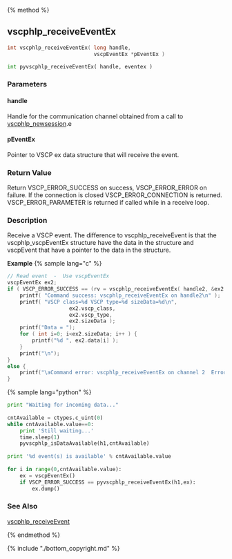 
{% method %}
## vscphlp_receiveEventEx

```c
int vscphlp_receiveEventEx( long handle, 
                            vscpEventEx *pEventEx )
```

```python
int pyvscphlp_receiveEventEx( handle, eventex )
```

### Parameters

#### handle
Handle for the communication channel obtained from a call to [vscphlp_newsession](vscphlp_newsession.md).e

#### pEventEx
Pointer to VSCP ex data structure that will receive the event.


### Return Value
Return VSCP_ERROR_SUCCESS on success, VSCP_ERROR_ERROR on failure. If the connection is closed VSCP_ERROR_CONNECTION is returned. VSCP_ERROR_PARAMETER is returned if called while in a receive loop. 

### Description
Receive a VSCP event. The difference to vscphlp_receiveEvent is that the vscphlp_vscpEventEx structure have the data in the structure and vscpEvent that have a pointer to the data in the structure. 

**Example** {% sample lang="c" %}

```c
// Read event  -  Use vscpEventEx
vscpEventEx ex2;
if ( VSCP_ERROR_SUCCESS == (rv = vscphlp_receiveEventEx( handle2, &ex2 ) ) ) {
    printf( "Command success: vscphlp_receiveEventEx on handle2\n" );
    printf( "VSCP class=%d VSCP type=%d sizeData=%d\n", 
                    ex2.vscp_class,
                    ex2.vscp_type,
                    ex2.sizeData );
    printf("Data = ");
    for ( int i=0; i<ex2.sizeData; i++ ) {
        printf("%d ", ex2.data[i] );
    }
    printf("\n");
}
else {
    printf("\aCommand error: vscphlp_receiveEventEx on channel 2  Error code=%d\n", rv);
}
```

{% sample lang="python" %}

```python
print "Waiting for incoming data..."
 
cntAvailable = ctypes.c_uint(0)
while cntAvailable.value==0:
    print 'Still waiting...'
    time.sleep(1)
    pyvscphlp_isDataAvailable(h1,cntAvailable)
 
print '%d event(s) is available' % cntAvailable.value
 
for i in range(0,cntAvailable.value):
    ex = vscpEventEx()
    if VSCP_ERROR_SUCCESS == pyvscphlp_receiveEventEx(h1,ex):
        ex.dump()
```

### See Also
[vscphlp_receiveEvent](vscphlp_receiveevent.md)

{% endmethod %}

{% include "./bottom_copyright.md" %}